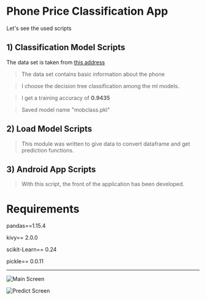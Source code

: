 # Phone Price Classification App

Let's see the used scripts

## 1) Classification Model Scripts

The data set is taken from [this address](https://www.kaggle.com/iabhishekofficial/mobile-price-classification "Data")

> The data set contains basic information about the phone

> I choose the decision tree classification among the ml models.

> I get a training accuracy of **0.9435**

> Saved model name "mobclass.pkl"

## 2) Load Model Scripts

> This module was written to give data to convert dataframe and get prediction functions.

## 3) Android App Scripts

> With this script, the front of the application has been developed.

# Requirements

pandas==1.15.4

kivy== 2.0.0

scikit-Learn== 0.24

pickle== 0.0.11

------------
![Main Screen](https://github.com/burakugurr/AI-ML-DL/tree/master/Phone%20Price%20App/AppGUI.jpg "Main Screen")


![Predict Screen](https://github.com/burakugurr/AI-ML-DL/tree/master/Phone%20Price%20App/AppGUI2.jpg "Predict Screen")
